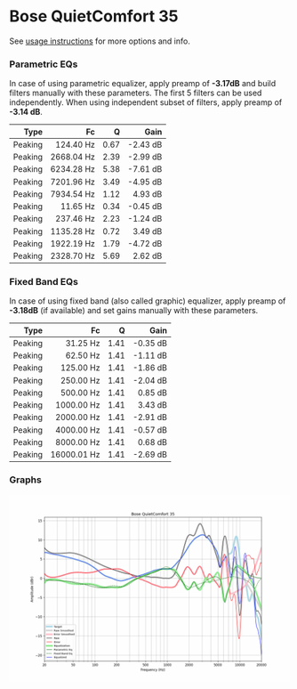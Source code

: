 # Bose QuietComfort 35
See [usage instructions](https://github.com/jaakkopasanen/AutoEq#usage) for more options and info.

### Parametric EQs
In case of using parametric equalizer, apply preamp of **-3.17dB** and build filters manually
with these parameters. The first 5 filters can be used independently.
When using independent subset of filters, apply preamp of **-3.14 dB**.

| Type    | Fc         |    Q | Gain     |
|--------:|-----------:|-----:|---------:|
| Peaking | 124.40 Hz  | 0.67 | -2.43 dB |
| Peaking | 2668.04 Hz | 2.39 | -2.99 dB |
| Peaking | 6234.28 Hz | 5.38 | -7.61 dB |
| Peaking | 7201.96 Hz | 3.49 | -4.95 dB |
| Peaking | 7934.54 Hz | 1.12 | 4.93 dB  |
| Peaking | 11.65 Hz   | 0.34 | -0.45 dB |
| Peaking | 237.46 Hz  | 2.23 | -1.24 dB |
| Peaking | 1135.28 Hz | 0.72 | 3.49 dB  |
| Peaking | 1922.19 Hz | 1.79 | -4.72 dB |
| Peaking | 2328.70 Hz | 5.69 | 2.62 dB  |

### Fixed Band EQs
In case of using fixed band (also called graphic) equalizer, apply preamp of **-3.18dB**
(if available) and set gains manually with these parameters.

| Type    | Fc          |    Q | Gain     |
|--------:|------------:|-----:|---------:|
| Peaking | 31.25 Hz    | 1.41 | -0.35 dB |
| Peaking | 62.50 Hz    | 1.41 | -1.11 dB |
| Peaking | 125.00 Hz   | 1.41 | -1.86 dB |
| Peaking | 250.00 Hz   | 1.41 | -2.04 dB |
| Peaking | 500.00 Hz   | 1.41 | 0.85 dB  |
| Peaking | 1000.00 Hz  | 1.41 | 3.43 dB  |
| Peaking | 2000.00 Hz  | 1.41 | -2.91 dB |
| Peaking | 4000.00 Hz  | 1.41 | -0.57 dB |
| Peaking | 8000.00 Hz  | 1.41 | 0.68 dB  |
| Peaking | 16000.01 Hz | 1.41 | -2.69 dB |

### Graphs
![](./Bose%20QuietComfort%2035.png)